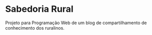 # Sabedoria Rural
 Projeto para Programação Web de um blog de compartilhamento de conhecimento dos ruralinos.
